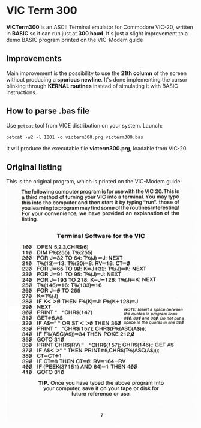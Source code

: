 # VIC Term 300
**VICTerm300** is an ASCII Terminal emulator for Commodore VIC-20, written in **BASIC** so it can run just at **300 baud**. It's just a slight improvement to a demo BASIC program printed on the VIC-Modem guide

## Improvements
Main improvement is the possibility to use the **21th column** of the screen without producing a **spurious newline**. It's done implementing the cursor blinking through **KERNAL routines** instead of simulating it with BASIC instructions.

## How to parse .bas file
Use `petcat` tool from VICE distribution on your system. Launch:

    petcat -w2 -l 1001 -o victerm300.prg victerm300.bas

It will produce the executable file **victerm300.prg**, loadable from VIC-20.

## Original listing
This is the original program, which is printed on the VIC-Modem guide:
![vicmodem](vicmodem.png)

